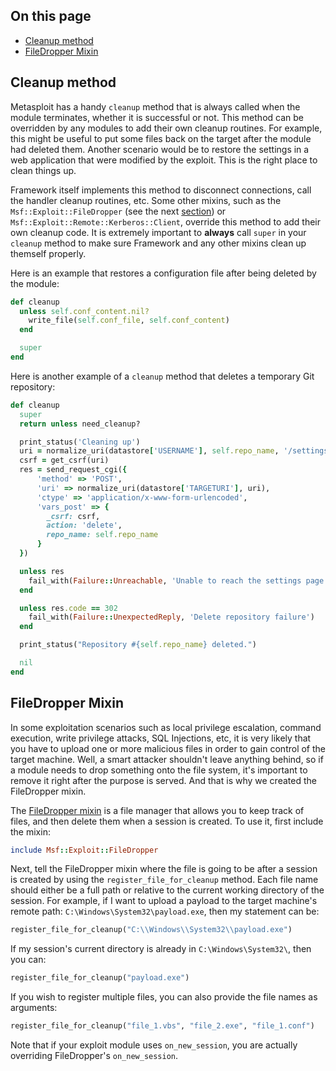 ## On this page

* [Cleanup method](#cleanup-method)
* [FileDropper Mixin](#filedropper-mixin)

## Cleanup method

Metasploit has a handy `cleanup` method that is always called when the module terminates, whether it is successful or not. This method can be overridden by any modules to add their own cleanup routines. For example, this might be useful to put some files back on the target after the module had deleted them. Another scenario would be to restore the settings in a web application that were modified by the exploit. This is the right place to clean things up.

Framework itself implements this method to disconnect connections, call the handler cleanup routines, etc. Some other mixins, such as the `Msf::Exploit::FileDropper` (see the next [section](#filedropper-mixin)) or `Msf::Exploit::Remote::Kerberos::Client`, override this method to add their own cleanup code. It is extremely important to **always** call `super` in your `cleanup` method to make sure Framework and any other mixins clean up themself properly.

Here is an example that restores a configuration file after being deleted by the module:
```ruby
def cleanup
  unless self.conf_content.nil?
    write_file(self.conf_file, self.conf_content)
  end

  super
end
```

Here is another example of a `cleanup` method that deletes a temporary Git repository:
```ruby
def cleanup
  super
  return unless need_cleanup?

  print_status('Cleaning up')
  uri = normalize_uri(datastore['USERNAME'], self.repo_name, '/settings')
  csrf = get_csrf(uri)
  res = send_request_cgi({
      'method' => 'POST',
      'uri' => normalize_uri(datastore['TARGETURI'], uri),
      'ctype' => 'application/x-www-form-urlencoded',
      'vars_post' => {
        _csrf: csrf,
        action: 'delete',
        repo_name: self.repo_name
      }
  })

  unless res
    fail_with(Failure::Unreachable, 'Unable to reach the settings page')
  end

  unless res.code == 302
    fail_with(Failure::UnexpectedReply, 'Delete repository failure')
  end

  print_status("Repository #{self.repo_name} deleted.")

  nil
end
```

## FileDropper Mixin

In some exploitation scenarios such as local privilege escalation, command execution, write privilege attacks, SQL Injections, etc, it is very likely that you have to upload one or more malicious files in order to gain control of the target machine. Well, a smart attacker shouldn't leave anything behind, so if a module needs to drop something onto the file system, it's important to remove it right after the purpose is served. And that is why we created the FileDropper mixin.

The [FileDropper mixin](https://github.com/rapid7/metasploit-framework/blob/master/lib/msf/core/exploit/file_dropper.rb) is a file manager that allows you to keep track of files, and then delete them when a session is created. To use it, first include the mixin:

```ruby
include Msf::Exploit::FileDropper
```

Next, tell the FileDropper mixin where the file is going to be after a session is created by using the `register_file_for_cleanup` method. Each file name should either be a full path or relative to the current working directory of the session. For example, if I want to upload a payload to the target machine's remote path: `C:\Windows\System32\payload.exe`, then my statement can be:

```ruby
register_file_for_cleanup("C:\\Windows\\System32\\payload.exe")
```

If my session's current directory is already in `C:\Windows\System32\`, then you can:

```ruby
register_file_for_cleanup("payload.exe")
```

If you wish to register multiple files, you can also provide the file names as arguments:

```ruby
register_file_for_cleanup("file_1.vbs", "file_2.exe", "file_1.conf")
```

Note that if your exploit module uses `on_new_session`, you are actually overriding FileDropper's `on_new_session`.

